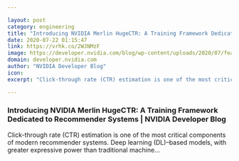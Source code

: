 ```yaml
---

layout: post
category: engineering
title: "Introducing NVIDIA Merlin HugeCTR: A Training Framework Dedicated to Recommender Systems"
date: 2020-07-22 01:15:47
link: https://vrhk.co/2WJNMzF
image: https://developer.nvidia.com/blog/wp-content/uploads/2020/07/featured-image.png
domain: developer.nvidia.com
author: "NVIDIA Developer Blog"
icon: 
excerpt: "Click-through rate (CTR) estimation is one of the most critical components of modern recommender systems. Deep learning (DL)–based models, with greater expressive power than traditional machine…"

---
```


### Introducing NVIDIA Merlin HugeCTR: A Training Framework Dedicated to Recommender Systems | NVIDIA Developer Blog

Click-through rate (CTR) estimation is one of the most critical components of modern recommender systems. Deep learning (DL)–based models, with greater expressive power than traditional machine…